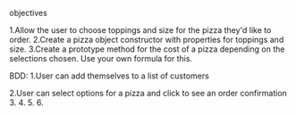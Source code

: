objectives

1.Allow the user to choose toppings and size for the pizza they'd like to order.
2.Create a pizza object constructor with properties for toppings and size.
3.Create a prototype method for the cost of a pizza depending on the selections chosen. Use your own formula for this.

BDD:
1.User can add themselves to a list of customers

2.User can select options for a pizza and click to see an order confirmation
3.
4.
5.
6.
